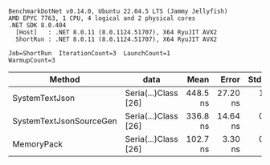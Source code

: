```

BenchmarkDotNet v0.14.0, Ubuntu 22.04.5 LTS (Jammy Jellyfish)
AMD EPYC 7763, 1 CPU, 4 logical and 2 physical cores
.NET SDK 8.0.404
  [Host]   : .NET 8.0.11 (8.0.1124.51707), X64 RyuJIT AVX2
  ShortRun : .NET 8.0.11 (8.0.1124.51707), X64 RyuJIT AVX2

Job=ShortRun  IterationCount=3  LaunchCount=1  
WarmupCount=3  

```
| Method                  | data                 | Mean     | Error    | StdDev  | Min      | Max      | Gen0   | Allocated |
|------------------------ |--------------------- |---------:|---------:|--------:|---------:|---------:|-------:|----------:|
| SystemTextJson          | Seria(...)Class [26] | 448.5 ns | 27.20 ns | 1.49 ns | 446.9 ns | 449.9 ns | 0.0038 |     328 B |
| SystemTextJsonSourceGen | Seria(...)Class [26] | 336.8 ns | 14.64 ns | 0.80 ns | 335.9 ns | 337.4 ns | 0.0043 |     368 B |
| MemoryPack              | Seria(...)Class [26] | 102.7 ns |  3.30 ns | 0.18 ns | 102.5 ns | 102.8 ns | 0.0014 |     128 B |
